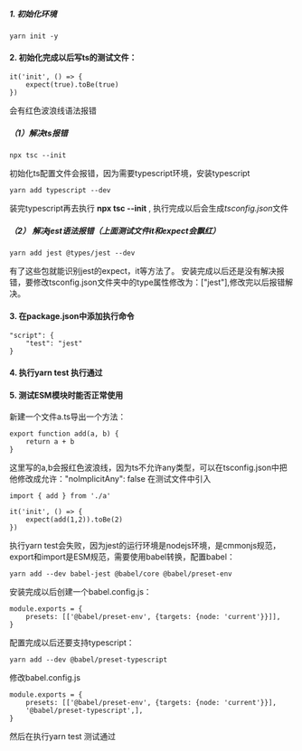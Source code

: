 ##### 1. 初始化环境
```
yarn init -y
``` 

#### 2. 初始化完成以后写ts的测试文件：
```
it('init', () => {
	expect(true).toBe(true)
})
```
会有红色波浪线语法报错
##### （1）解决ts报错
```
npx tsc --init
```
初始化ts配置文件会报错，因为需要typescript环境，安装typescript
```
yarn add typescript --dev
```
装完typescript再去执行 **npx tsc --init** , 执行完成以后会生成*tsconfig.json*文件

##### （2） 解决jest语法报错（上面测试文件it和expect会飘红）
```
yarn add jest @types/jest --dev
```
有了这些包就能识别jest的expect，it等方法了。
安装完成以后还是没有解决报错，要修改tsconfig.json文件夹中的type属性修改为：["jest"],修改完以后报错解决。

#### 3. 在package.json中添加执行命令
```
"script": {
	"test": "jest"
}
```

#### 4. 执行yarn test 执行通过

#### 5. 测试ESM模块时能否正常使用
新建一个文件a.ts导出一个方法：
```
export function add(a, b) {
	return a + b
}
```
这里写的a,b会报红色波浪线，因为ts不允许any类型，可以在tsconfig.json中把他修改成允许："noImplicitAny": false
在测试文件中引入
```
import { add } from './a'

it('init', () => {
	expect(add(1,2)).toBe(2)
})
```
执行yarn test会失败，因为jest的运行环境是nodejs环境，是cmmonjs规范，export和import是ESM规范，需要使用babel转换，配置babel：
```
yarn add --dev babel-jest @babel/core @babel/preset-env
```
安装完成以后创建一个babel.config.js：
```
module.exports = {  
	presets: [['@babel/preset-env', {targets: {node: 'current'}}]],  
}
```
配置完成以后还要支持typescript：
```
yarn add --dev @babel/preset-typescript
```
修改babel.config.js
```
module.exports = {  
	presets: [['@babel/preset-env', {targets: {node: 'current'}}],  
	'@babel/preset-typescript',],  
}
```

然后在执行yarn test 测试通过